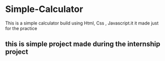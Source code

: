 # Simple-Calculator
This is a simple calculator build using Html, Css , Javascript.it it made just for the practice

## this is simple project made during the internship project
